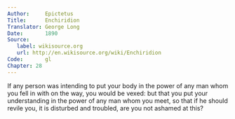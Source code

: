 ```yaml
---
Author:     Epictetus  
Title:      Enchiridion  
Translator: George Long  
Date:       1890  
Source:
   label: wikisource.org
   url: http://en.wikisource.org/wiki/Enchiridion
Code:       gl  
Chapter: 28
---
```


If any person was intending to put your body in the power of any man whom you
fell in with on the way, you would be vexed: but that you put your
understanding in the power of any man whom you meet, so that if he should
revile you, it is disturbed and troubled, are you not ashamed at this?



